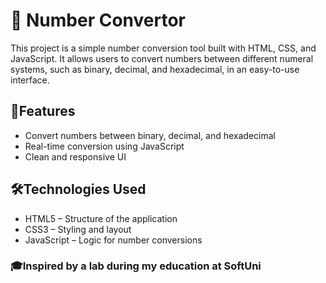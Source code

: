 # 🔢 Number Convertor
This project is a simple number conversion tool built with HTML, CSS, and JavaScript. It allows users to convert numbers between different numeral systems, such as binary, decimal, and hexadecimal, in an easy-to-use interface.

## 🎯Features
- Convert numbers between binary, decimal, and hexadecimal
- Real-time conversion using JavaScript
- Clean and responsive UI

## 🛠️Technologies Used
- HTML5 – Structure of the application
- CSS3 – Styling and layout
- JavaScript – Logic for number conversions

### 🎓Inspired by a lab during my education at SoftUni